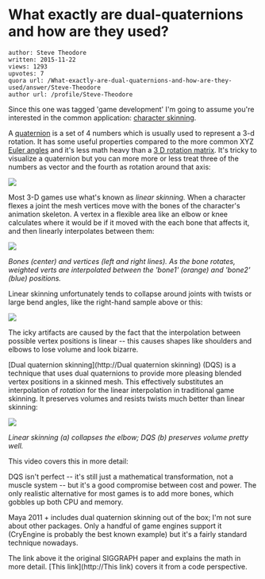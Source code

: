 # What exactly are dual-quaternions and how are they used?

	author: Steve Theodore
	written: 2015-11-22
	views: 1293
	upvotes: 7
	quora url: /What-exactly-are-dual-quaternions-and-how-are-they-used/answer/Steve-Theodore
	author url: /profile/Steve-Theodore


Since this one was tagged 'game development' I'm going to assume you're interested in the common application: [character skinning](https://www.cg.tuwien.ac.at/courses/Animation/skinning.pdf). 

A [quaternion](https://en.wikipedia.org/wiki/Quaternion) is a set of 4 numbers which is usually used to represent a 3-d rotation. It has some useful properties compared to the more common XYZ [Euler angles](https://en.wikipedia.org/wiki/Euler_angles) and it's less math heavy than a [3 D rotation matrix](http://inside.mines.edu/fs_home/gmurray/ArbitraryAxisRotation/). It's tricky to visualize a quaternion but you can more more or less treat three of the numbers as vector and the fourth as rotation around that axis:



![](https://qph.fs.quoracdn.net/main-qimg-d1b98113e70a8e0f4b92d32c2179a914)



Most 3-D games use what's known as _linear skinning._ When a character flexes a joint the mesh vertices move with the bones of the character's animation skeleton. A vertex in a flexible area like an elbow or knee calculates where it would be if it moved with the each bone that affects it, and then linearly interpolates between them:


![](https://qph.fs.quoracdn.net/main-qimg-017379304c6b4d76fd60168fbb2ddf77)

_Bones (center) and vertices (left and right lines). As the bone rotates, weighted verts are interpolated between the 'bone1' (orange) and 'bone2' (blue) positions._ 

Linear skinning unfortunately tends to collapse around joints with twists or large bend angles, like the right-hand sample above or this:



![](https://qph.fs.quoracdn.net/main-qimg-b713cb52072bc97611510476dba092d4)


The icky artifacts are caused by the fact that the interpolation between possible vertex positions is linear -- this causes shapes like shoulders and elbows to lose volume and look bizarre.

[Dual quaternion skinning](http://Dual quaternion skinning) (DQS) is a technique that uses dual quaternions to provide more pleasing blended vertex positions in a skinned mesh. This effectively substitutes an interpolation of _rotation_  for the linear interpolation in traditional game skinning. It preserves volumes and resists twists much better than linear skinning:



![](https://qph.fs.quoracdn.net/main-qimg-be7bc6e2c5f1af7381ddf1b2c9063fbe-c)

_Linear skinning (a) collapses the elbow; DQS (b) preserves volume pretty well._ 

This video covers this in more detail:







DQS isn't perfect -- it's still just a mathematical transformation, not a muscle system -- but it's a good compromise between cost and power. The only realistic alternative for most games is to add more bones, which gobbles up both CPU and memory.

Maya 2011 + includes dual quaternion skinning out of the box; I'm not sure about other packages. Only a handful of game engines support it (CryEngine is probably the best known example) but it's a fairly standard technique nowadays. 

The link above it the original SIGGRAPH paper and explains the math in more detail. [This link](http://This link) covers it from a code perspective.

